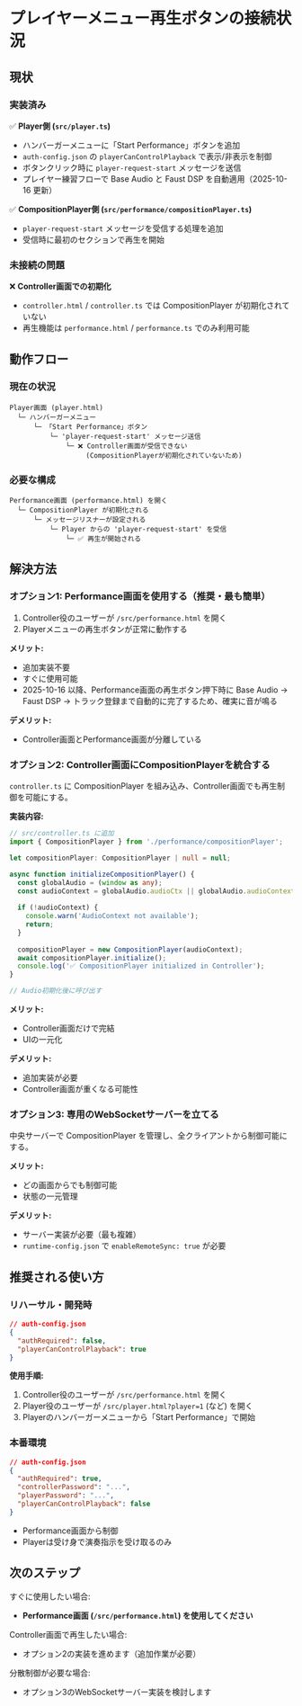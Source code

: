 # プレイヤーメニュー再生ボタンの接続状況

## 現状

### 実装済み
✅ **Player側 (`src/player.ts`)**
- ハンバーガーメニューに「Start Performance」ボタンを追加
- `auth-config.json` の `playerCanControlPlayback` で表示/非表示を制御
- ボタンクリック時に `player-request-start` メッセージを送信
- プレイヤー練習フローで Base Audio と Faust DSP を自動適用（2025-10-16 更新）

✅ **CompositionPlayer側 (`src/performance/compositionPlayer.ts`)**
- `player-request-start` メッセージを受信する処理を追加
- 受信時に最初のセクションで再生を開始

### 未接続の問題
❌ **Controller画面での初期化**
- `controller.html` / `controller.ts` では CompositionPlayer が初期化されていない
- 再生機能は `performance.html` / `performance.ts` でのみ利用可能

## 動作フロー

### 現在の状況
```
Player画面 (player.html)
  └─ ハンバーガーメニュー
      └─ 「Start Performance」ボタン
          └─ 'player-request-start' メッセージ送信
              └─ ❌ Controller画面が受信できない
                   (CompositionPlayerが初期化されていないため)
```

### 必要な構成
```
Performance画面 (performance.html) を開く
  └─ CompositionPlayer が初期化される
      └─ メッセージリスナーが設定される
          └─ Player からの 'player-request-start' を受信
              └─ ✅ 再生が開始される
```

## 解決方法

### オプション1: Performance画面を使用する（推奨・最も簡単）
1. Controller役のユーザーが `/src/performance.html` を開く
2. Playerメニューの再生ボタンが正常に動作する

**メリット:**
- 追加実装不要
- すぐに使用可能
- 2025-10-16 以降、Performance画面の再生ボタン押下時に Base Audio → Faust DSP → トラック登録まで自動的に完了するため、確実に音が鳴る

**デメリット:**
- Controller画面とPerformance画面が分離している

### オプション2: Controller画面にCompositionPlayerを統合する
`controller.ts` に CompositionPlayer を組み込み、Controller画面でも再生制御を可能にする。

**実装内容:**
```typescript
// src/controller.ts に追加
import { CompositionPlayer } from './performance/compositionPlayer';

let compositionPlayer: CompositionPlayer | null = null;

async function initializeCompositionPlayer() {
  const globalAudio = (window as any);
  const audioContext = globalAudio.audioCtx || globalAudio.audioContext;
  
  if (!audioContext) {
    console.warn('AudioContext not available');
    return;
  }
  
  compositionPlayer = new CompositionPlayer(audioContext);
  await compositionPlayer.initialize();
  console.log('✅ CompositionPlayer initialized in Controller');
}

// Audio初期化後に呼び出す
```

**メリット:**
- Controller画面だけで完結
- UIの一元化

**デメリット:**
- 追加実装が必要
- Controller画面が重くなる可能性

### オプション3: 専用のWebSocketサーバーを立てる
中央サーバーで CompositionPlayer を管理し、全クライアントから制御可能にする。

**メリット:**
- どの画面からでも制御可能
- 状態の一元管理

**デメリット:**
- サーバー実装が必要（最も複雑）
- `runtime-config.json` で `enableRemoteSync: true` が必要

## 推奨される使い方

### リハーサル・開発時
```json
// auth-config.json
{
  "authRequired": false,
  "playerCanControlPlayback": true
}
```

**使用手順:**
1. Controller役のユーザーが `/src/performance.html` を開く
2. Player役のユーザーが `/src/player.html?player=1` (など) を開く
3. Playerのハンバーガーメニューから「Start Performance」で開始

### 本番環境
```json
// auth-config.json
{
  "authRequired": true,
  "controllerPassword": "...",
  "playerPassword": "...",
  "playerCanControlPlayback": false
}
```

- Performance画面から制御
- Playerは受け身で演奏指示を受け取るのみ

## 次のステップ

すぐに使用したい場合:
- **Performance画面 (`/src/performance.html`) を使用してください**

Controller画面で再生したい場合:
- オプション2の実装を進めます（追加作業が必要）

分散制御が必要な場合:
- オプション3のWebSocketサーバー実装を検討します
